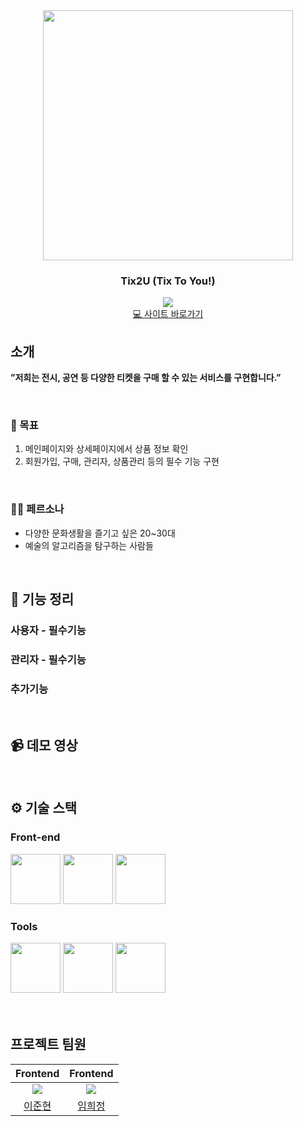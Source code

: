 <div align="center">

<!-- logo -->
<img src="" width="400"/>

### Tix2U (Tix To You!)  
[<img src="https://img.shields.io/badge/프로젝트 기간-2023.11.17~2023.12.22-0090f6?style=flat&logoColor=white" />]()
<br />
[💻 사이트 바로가기]() 
</div> 

## 소개
<b>”저희는 전시, 공연 등 다양한 티켓을 구매 할 수 있는 서비스를 구현합니다.”</b> <br />

<br />

### 📌 목표
1. 메인페이지와 상세페이지에서 상품 정보 확인
2. 회원가입, 구매, 관리자, 상품관리 등의 필수 기능 구현

<br />

### 👧🏻 페르소나
- 다양한 문화생활을 즐기고 싶은 20~30대
- 예술의 알고리즘을 탐구하는 사람들

<br />

## 📝 기능 정리

### 사용자 - 필수기능
### 관리자 - 필수기능
### 추가기능
<br />

## 📹 데모 영상

<br />

## ⚙ 기술 스택
### Front-end
<div>
<img src="https://github.com/yewon-Noh/readme-template/blob/main/skills/HTMLCSS.png?raw=true" width="80">
<img src="https://github.com/yewon-Noh/readme-template/blob/main/skills/JavaScript.png?raw=true" width="80">
<img src="https://github.com/yewon-Noh/readme-template/blob/main/skills/TypeScript.png?raw=true" width="80">
</div>

### Tools
<div>
<img src="https://github.com/yewon-Noh/readme-template/blob/main/skills/Github.png?raw=true" width="80">
<img src="https://github.com/yewon-Noh/readme-template/blob/main/skills/Figma.png?raw=true" width="80">
<img src="https://github.com/yewon-Noh/readme-template/blob/main/skills/GatherTown.png?raw=true" width="80">
</div>

<br />

<br />

## 프로젝트 팀원

|Frontend|Frontend|
|:---:|:---:|
| ![](https://github.com/Ellsy23.png?size=120)| ![](https://github.com/heejung0413.png?size=120)| 
|[이준현](https://github.com/Ellsy23)|[임희정](https://github.com/heejung0413)|


